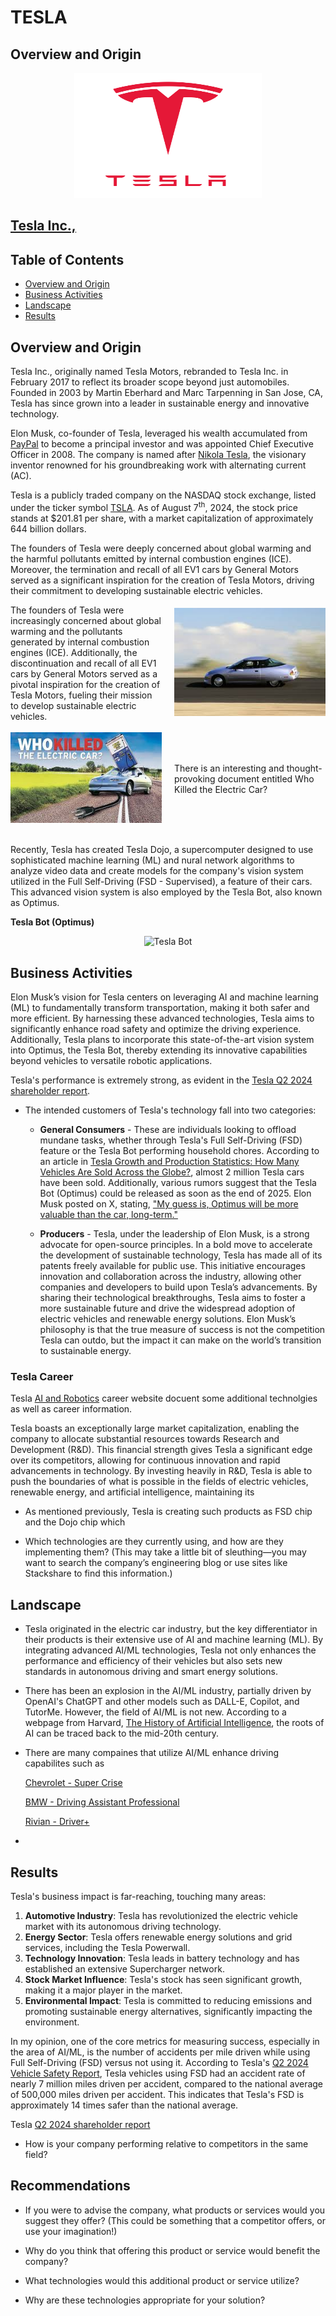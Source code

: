 # TESLA

## Overview and Origin
<div style="text-align: center;">
<img src="./ReadMeSupport/TeslaLogo.png" alt="Tesla Logo" width="300" height="200">
</div>

## [Tesla Inc.,](https://en.wikipedia.org/wiki/Tesla,_Inc.)

## Table of Contents

- [Overview and Origin](#overview-and-origin-1)
- [Business Activities](#business-activities)
- [Landscape](#landscape)
- [Results](#results)

## Overview and Origin

Tesla Inc., originally named Tesla Motors, rebranded to Tesla Inc. in February 2017 to reflect its broader scope beyond just automobiles. Founded in 2003 by Martin Eberhard and Marc Tarpenning in San Jose, CA, Tesla has since grown into a leader in sustainable energy and innovative technology.

    
Elon Musk, co-founder of Tesla, leveraged his wealth accumulated from [PayPal](https://www.paypal.com) to become a principal investor and was appointed Chief Executive Officer in 2008. The company is named after [Nikola Tesla](https://en.wikipedia.org/wiki/Nikola_Tesla), the visionary inventor renowned for his groundbreaking work with alternating current (AC).


Tesla is a publicly traded company on the NASDAQ stock exchange, listed under the ticker symbol [TSLA](https://www.nasdaq.com/market-activity/stocks/tsla). As of August 7<sup>th</sup>, 2024, the stock price stands at $201.81 per share, with a market capitalization of approximately 644 billion dollars.

The founders of Tesla were deeply concerned about global warming and the harmful pollutants emitted by internal combustion engines (ICE). Moreover, the termination and recall of all EV1 cars by General Motors served as a significant inspiration for the creation of Tesla Motors, driving their commitment to developing sustainable electric vehicles.



<div style="display: flex; align-items: center;">
    <div style="flex: 1;">
        The founders of Tesla were increasingly concerned about global warming and the pollutants generated by internal combustion engines (ICE). Additionally, the discontinuation and recall of all EV1 cars by General Motors served as a pivotal inspiration for the creation of Tesla Motors, fueling their mission to develop sustainable electric vehicles.
    </div>
    <div style="flex: 1; text-align: right; margin-left: 20px;">
        <img src="./ReadMeSupport/EV1.jpeg" alt="EV1" style="max-width: 100%;">
    </div>
</div>

<br />

<div style="display: flex; align-items: center;">
    <div style="flex: 1; ">
                <a href="https://www.imdb.com/title/tt0489037/" target="_blank">
            <img src="./ReadMeSupport/wktec.jpeg" alt="Who Killed the Electic Car?" style="max-width: 100%;">
        </a>
    </div>
    <div style="flex: 1; text-align: left; margin-left: 20px;">
        There is an interesting and thought-provoking document entitled <br<em>Who Killed the Electric Car?</em>
    </div>
</div>
<br />  


Recently, Tesla has created Tesla Dojo, a supercomputer designed to use sophisticated machine learning (ML) and nural network algorithms to analyze video data and create models for the company's vision system utilized in the Full Self-Driving (FSD - Supervised), a feature of their cars. This advanced vision system is also employed by the Tesla Bot, also known as Optimus.

**Tesla Bot (Optimus)**

<div style="text-align: center;">
<img src="./ReadMeSupport/TeslaBot.png" alt="Tesla Bot">
</div>
     

## Business Activities

Elon Musk’s vision for Tesla centers on leveraging AI and machine learning (ML) to fundamentally transform transportation, making it both safer and more efficient. By harnessing these advanced technologies, Tesla aims to significantly enhance road safety and optimize the driving experience. Additionally, Tesla plans to incorporate this state-of-the-art vision system into Optimus, the Tesla Bot, thereby extending its innovative capabilities beyond vehicles to versatile robotic applications.

Tesla's performance is extremely strong, as evident in the [Tesla Q2 2024 shareholder report](https://digitalassets.tesla.com/tesla-contents/image/upload/IR/TSLA-Q2-2024-Update.pdf).

* The intended customers of Tesla's technology fall into two categories:

    * **General Consumers** - These are individuals looking to offload mundane tasks, whether through Tesla's Full Self-Driving (FSD) feature or the Tesla Bot performing household chores. According to an article in [Tesla Growth and Production Statistics: How Many Vehicles Are Sold Across the Globe?](https://www.investing.com/academy/statistics/tesla-facts/), almost 2 million Tesla cars have been sold. Additionally, various rumors suggest that the Tesla Bot (Optimus) could be released as soon as the end of 2025. Elon Musk posted on X, stating, ["My guess is, Optimus will be more valuable than the car, long-term."](https://x.com/TeslaAIBot/status/1555369390828359689)


    * **Producers** - Tesla, under the leadership of Elon Musk, is a strong advocate for open-source principles. In a bold move to accelerate the development of sustainable technology, Tesla has made all of its patents freely available for public use. This initiative encourages innovation and collaboration across the industry, allowing other companies and developers to build upon Tesla’s advancements. By sharing their technological breakthroughs, Tesla aims to foster a more sustainable future and drive the widespread adoption of electric vehicles and renewable energy solutions. Elon Musk’s philosophy is that the true measure of success is not the competition Tesla can outdo, but the impact it can make on the world’s transition to sustainable energy.


### Tesla Career
Tesla [AI and Robotics](https://www.tesla.com/en_eu/AI) career website docuent some additional technolgies as well as career information. 


Tesla boasts an exceptionally large market capitalization, enabling the company to allocate substantial resources towards Research and Development (R&D). This financial strength gives Tesla a significant edge over its competitors, allowing for continuous innovation and rapid advancements in technology. By investing heavily in R&D, Tesla is able to push the boundaries of what is possible in the fields of electric vehicles, renewable energy, and artificial intelligence, maintaining its

* As mentioned previously, Tesla is creating such products as FSD chip and the Dojo chip which 

* Which technologies are they currently using, and how are they implementing them? (This may take a little bit of sleuthing&mdash;you may want to search the company’s engineering blog or use sites like Stackshare to find this information.)

## Landscape

* Tesla originated in the electric car industry, but the key differentiator in their products is their extensive use of AI and machine learning (ML). By integrating advanced AI/ML technologies, Tesla not only enhances the performance and efficiency of their vehicles but also sets new standards in autonomous driving and smart energy solutions.
 

* There has been an explosion in the AI/ML industry, partially driven by OpenAI's ChatGPT and other models such as DALL-E, Copilot, and TutorMe. However, the field of AI/ML is not new. According to a webpage from Harvard, [The History of Artificial Intelligence](https://sitn.hms.harvard.edu/flash/2017/history-artificial-intelligence/), the roots of AI can be traced back to the mid-20th century.

* There are many compaines that utilize AI/ML enhance driving capabilites such as

    [Chevrolet - Super Crise](https://www.chevrolet.com/super-cruise)  

    [BMW - Driving Assistant Professional ](https://www.bmwgroup.com/en/news/general/2023/driver-assistance-systems.html)

    [Rivian - Driver+](https://rivian.com/support/article/is-rivian-driver-a-level-3-autonomous-driving-system)

- 


## Results

Tesla's business impact is far-reaching, touching many areas:

1. **Automotive Industry**: Tesla has revolutionized the electric vehicle market with its autonomous driving technology.
2. **Energy Sector**: Tesla offers renewable energy solutions and grid services, including the Tesla Powerwall.
3. **Technology Innovation**: Tesla leads in battery technology and has established an extensive Supercharger network.
4. **Stock Market Influence**: Tesla's stock has seen significant growth, making it a major player in the market.
5. **Environmental Impact**: Tesla is committed to reducing emissions and promoting sustainable energy alternatives, significantly impacting the environment.



In my opinion, one of the core metrics for measuring success, especially in the area of AI/ML, is the number of accidents per mile driven while using Full Self-Driving (FSD) versus not using it. According to Tesla's [Q2 2024 Vehicle Safety Report](https://www.tesla.com/VehicleSafetyReport), Tesla vehicles using FSD had an accident rate of nearly 7 million miles driven per accident, compared to the national average of 500,000 miles driven per accident. This indicates that Tesla's FSD is approximately 14 times safer than the national average.


Tesla [Q2 2024 shareholder report](https://digitalassets.tesla.com/tesla-contents/image/upload/IR/TSLA-Q2-2024-Update.pdf)

* How is your company performing relative to competitors in the same field?

## Recommendations

* If you were to advise the company, what products or services would you suggest they offer? (This could be something that a competitor offers, or use your imagination!)

* Why do you think that offering this product or service would benefit the company?

* What technologies would this additional product or service utilize?

* Why are these technologies appropriate for your solution?
